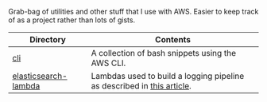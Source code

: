 Grab-bag of utilities and other stuff that I use with AWS. Easier to keep track of as a project rather than lots of gists.

| Directory                                     | Contents
|-----------------------------------------------|---------
[cli](cli)                                      | A collection of bash snippets using the AWS CLI.
[elasticsearch-lambda](elasticsearch-lambda)    | Lambdas used to build a logging pipeline as described in [this article](https://www.kdgregory.com/index.php?page=aws.loggingPipeline).
